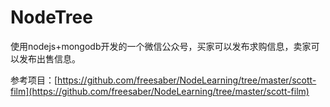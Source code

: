 # NodeTree
使用nodejs+mongodb开发的一个微信公众号，买家可以发布求购信息，卖家可以发布出售信息。

参考项目：[https://github.com/freesaber/NodeLearning/tree/master/scott-film](https://github.com/freesaber/NodeLearning/tree/master/scott-film)
